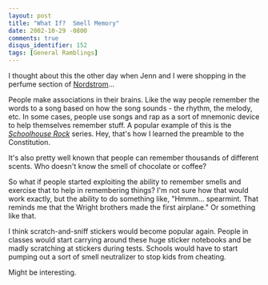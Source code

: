 ```yaml
---
layout: post
title: "What If?  Smell Memory"
date: 2002-10-29 -0800
comments: true
disqus_identifier: 152
tags: [General Ramblings]
---
```

I thought about this the other day when Jenn and I were shopping in the
perfume section of [Nordstrom](http://www.nordstrom.com/)...
 
 People make associations in their brains. Like the way people remember
the words to a song based on how the song sounds - the rhythm, the
melody, etc. In some cases, people use songs and rap as a sort of
mnemonic device to help themselves remember stuff. A popular example of
this is the [*Schoolhouse
Rock*](http://www.amazon.com/exec/obidos/ASIN/B00005JKTY/mhsvortex)
series. Hey, that's how I learned the preamble to the Constitution.
 
 It's also pretty well known that people can remember thousands of
different scents. Who doesn't know the smell of chocolate or coffee?
 
 So what if people started exploiting the ability to remember smells and
exercise that to help in remembering things? I'm not sure how that would
work exactly, but the ability to do something like, "Hmmm... spearmint.
That reminds me that the Wright brothers made the first airplane." Or
something like that.
 
 I think scratch-and-sniff stickers would become popular again. People
in classes would start carrying around these huge sticker notebooks and
be madly scratching at stickers during tests. Schools would have to
start pumping out a sort of smell neutralizer to stop kids from
cheating.
 
 Might be interesting.
